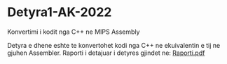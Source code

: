# Detyra1-AK-2022
Konvertimi i kodit nga C++ ne MIPS Assembly

Detyra e dhene eshte te konvertohet kodi nga C++ ne ekuivalentin e tij ne gjuhen Assembler.
Raporti i detajuar i detyres gjindet ne: [Raporti.pdf](https://drive.google.com/file/d/1Z0p-h_-A4ebbIqKa-aog391DN0E-X5o6/view?usp=sharing)
